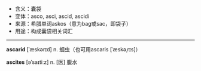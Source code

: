 - <span class="definition">含义：囊袋</span>
- <span class="definition">变体：asco, asci, ascid, ascidi</span>
- <span class="definition">来源：希腊单词askos（意为bag或sac，即袋子）</span>
- <span class="definition">用途：构成囊袋相关词汇</span>

---

<span class="vocabulary">**ascarid**</span> [ˈæskərɪd] n. 蛔虫（也可用ascaris [ˈæskəˌrɪs]）

<span class="vocabulary">**ascites**</span> [əˈsaɪtiːz] n. [医] 腹水

